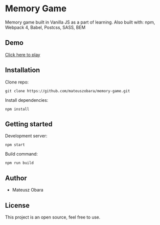 # Memory Game

Memory game built in Vanilla JS as a part of learning. Also built with: npm, Webpack 4, Babel, Postcss, SASS, BEM

## Demo

[Click here to play](https://mateuszobara.github.io/memory-game/)

## Installation

Clone repo:
```
git clone https://github.com/mateuszobara/memory-game.git
````

Install dependencies:
```
npm install
```

## Getting started

Development server:
```
npm start
```

Build command:
```
npm run build
```

## Author
- Mateusz Obara

## License
This project is an open source, feel free to use.
